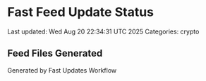 # Fast Feed Update Status
Last updated: Wed Aug 20 22:34:31 UTC 2025
Categories: crypto

## Feed Files Generated

Generated by Fast Updates Workflow
